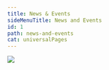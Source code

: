 ```yaml
---
title: News & Events
sideMenuTitle: News and Events
id: 1
path: news-and-events
cat: universalPages
---
```


<img src="/images/slider-image-paper-small.jpg">
